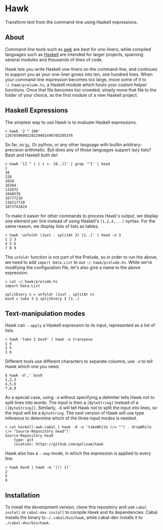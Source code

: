 # Hawk

Transform text from the command-line using Haskell expressions.


## About

Command-line tools such as [awk](http://en.wikipedia.org/wiki/AWK) are best for one-liners, while compiled languages such as [Haskell](http://www.haskell.org) are intended for larger projects, spanning several modules and thousands of lines of code.

Hawk lets you write Haskell one-liners on the command-line, and continues to support you as your one-liner grows into ten, one hundred lines. When your command-line expression becomes too large, move some of it to `~/.hawk/prelude.hs`, a Haskell module which hosts your custom helper functions. Once that file becomes too crowded, simply move that file to the folder of your choice, as the first module of a new Haskell project.


## Haskell Expressions

The simplest way to use Hawk is to evaluate Haskell expressions.

    > hawk '2 ^ 100'
    1267650600228229401496703205376

So far, so [`bc`](http://en.wikipedia.org/wiki/Bc_%28programming_language%29). Or python, or any other language with builtin arbitrary-precision arithmetic. But does any of those languages support lazy lists? Bash and Haskell both do!

    > hawk '[2 ^ i | i <- [0..]]' | grep '^1' | head
    1
    16
    128
    1024
    16384
    131072
    1048576
    16777216
    134217728
    1073741824

To make it easier for other commands to process Hawk's output, we display one element per line instead of using Haskell's `[1,2,4,...]` syntax. For the same reason, we display lists of lists as tables.

    > hawk 'unfoldr (Just . splitAt 3) [1..]' | head -n 3
    1 2 3
    4 5 6
    7 8 9

The `unfoldr` function is not part of the Prelude, so in order to run the above, we need to add `import Data.List` to our `~/.hawk/prelude.hs`. While we're modifying the configuration file, let's also give a name to the above expression.

    > cat ~/.hawk/prelude.hs
    import Data.List
    
    splitEvery n = unfoldr (Just . splitAt n)
    box9 = take 3 $ splitEvery 3 [1..]


## Text-manipulation modes

Hawk can `--apply` a Haskell expression to its input, represented as a list of lists.

    > hawk 'take 2 box9' | hawk -a transpose
    1 4
    2 5
    3 6

Different tools use different characters to separate columns, use `-d` to tell Hawk which one you need.

    $ hawk -d',' box9
    1,2,3
    4,5,6
    7,8,9

As a special case, using `-d` without specifying a delimiter tells Hawk not to split lines into words. The input is then a `[ByteString]` instead of a `[[ByteString]]`. Similarly, `-D` will tell Hawk not to split the input into lines, so the input will be a `ByteString`. The next version of Hawk will use type inference to determine which of the three input modes is needed.

    > cat haskell-awk.cabal | hawk -d -a 'takeWhile (/= "") . dropWhile (/= "Source-Repository head")'
    Source-Repository head
        type: git
        location: https://github.com/gelisam/hawk

Hawk also has a `--map` mode, in which the expression is applied to every line.

    > hawk box9 | hawk -m '(!! 1)'
    2
    5
    8


## Installation

To install the development version, clone this repository and use `cabal install` or `cabal-dev install` to compile Hawk and its dependencies. Cabal installs the binary to `~/.cabal/bin/hawk`, while cabal-dev installs it to `./cabal-dev/bin/hawk`.
